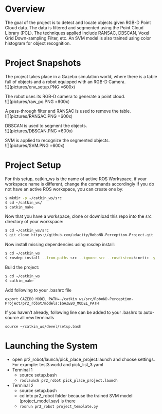 # Overview
The goal of the project is to detect and locate objects given RGB-D Point Cloud data. The data is filtered and segmented using the Point Cloud Library (PCL). The techniques applied include RANSAC, DBSCAN, Voxel Grid Down-sampling Filter, etc. An SVM model is also trained using color histogram for object recognition.

# Project Snapshots

The project takes place in a Gazebo simulation world, where there is a table full of objects and a robot equipped with an RGB-D Camera.\
![](pictures/env_setup.PNG =600x)

The robot uses its RGB-D camera to generate a point cloud.\
![](pictures/raw_pc.PNG =600x)

A pass-through filter and RANSAC is used to remove the table.\
![](pictures/RANSAC.PNG =600x)

DBSCAN is used to segment the objects.\
![](pictures/DBSCAN.PNG =600x)

SVM is applied to recognize the segmented objects.\
![](pictures/SVM.PNG =600x)

# Project Setup
For this setup, catkin_ws is the name of active ROS Workspace, if your workspace name is different, change the commands accordingly
If you do not have an active ROS workspace, you can create one by:

```sh
$ mkdir -p ~/catkin_ws/src
$ cd ~/catkin_ws/
$ catkin_make
```

Now that you have a workspace, clone or download this repo into the src directory of your workspace:
```sh
$ cd ~/catkin_ws/src
$ git clone https://github.com/udacity/RoboND-Perception-Project.git
```

Now install missing dependencies using rosdep install:
```sh
$ cd ~/catkin_ws
$ rosdep install --from-paths src --ignore-src --rosdistro=kinetic -y
```
Build the project:
```sh
$ cd ~/catkin_ws
$ catkin_make
```
Add following to your .bashrc file
```
export GAZEBO_MODEL_PATH=~/catkin_ws/src/RoboND-Perception-Project/pr2_robot/models:$GAZEBO_MODEL_PATH
```

If you haven’t already, following line can be added to your .bashrc to auto-source all new terminals
```
source ~/catkin_ws/devel/setup.bash
```

# Launching the System
- open pr2_robot/launch/pick_place_project.launch and choose settings. For example: test3.world and pick_list_3.yaml
- Terminal 1
  - source setup.bash
  - `roslaunch pr2_robot pick_place_project.launch`
- Terminal 2
  - source setup.bash
  - cd into pr2_robot folder because the trained SVM model (project_model.sav) is there
  - `rosrun pr2_robot project_template.py`

